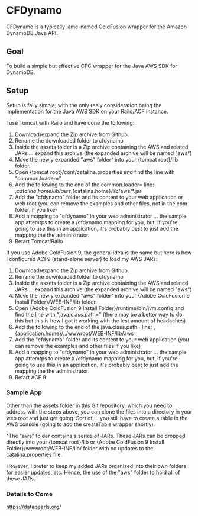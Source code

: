 # CFDynamo #

CFDynamo is a typically lame-named ColdFusion wrapper for the Amazon DynamoDB Java API.

## Goal ##
To build a simple but effective CFC wrapper for the Java AWS SDK for DynamoDB.

## Setup ##
Setup is faily simple, with the only realy consideration being the implementation for the Java AWS SDK on your Railo/ACF instance. 

I use Tomcat with Railo and have done the following: 

1. Download/expand the Zip archive from Github.
2. Rename the downloaded folder to cfdynamo
3. Inside the assets folder is a Zip archive containing the AWS and related JARs ... expand this archive (the expanded archive will be named "aws")
4. Move the newly expanded "aws" folder^ into your {tomcat root}/lib folder.
5. Open {tomcat root}/conf/catalina.properties and find the line with "common.loader="
6. Add the following to the end of the common.loader= line: ,${catalina.home}/lib/aws,${catalina.home}/lib/aws/*.jar
7. Add the "cfdynamo" folder and its content to your web application or web root (you can remove the examples and other files, not in the com folder, if you like)
8. Add a mapping to "cfdynamo" in your web administrator ... the sample app attemtps to create a /cfdynamo mapping for you, but, if you're going to use this in an application, it's probably best to just add the mapping the the administrator.
9. Retart Tomcat/Railo  

If you use Adobe ColdFusion 9, the general idea is the same but here is how I configured ACF9 (stand-alone server) to load my AWS JARs: 

1. Download/expand the Zip archive from Github.
2. Rename the downloaded folder to cfdynamo
3. Inside the assets folder is a Zip archive containing the AWS and related JARs ... expand this archive (the expanded archive will be named "aws")
4. Move the newly expanded "aws" folder^ into your {Adobe ColdFusion 9 Install Folder}/WEB-INF/lib folder.
5. Open {Adobe ColdFusion 9 Install Folder}/runtime/bin/jvm.config and find the line with "java.class.path=" (there may be a better way to do this but this is how I got it working with the lest amount of headaches)
6. Add the following to the end of the java.class.path= line: ,{application.home}/../wwwroot/WEB-INF/lib/aws
7. Add the "cfdynamo" folder and its content to your web application (you can remove the examples and other files if you like)
8. Add a mapping to "cfdynamo" in your web administrator ... the sample app attemtps to create a /cfdynamo mapping for you, but, if you're going to use this in an application, it's probably best to just add the mapping the the administrator.
9. Retart ACF 9

### Sample App ###
Other than the assets folder in this Git repository, which you need to address with the steps above, you can clone the files into a directory in your web root and just get going. Sort of ... you still have to create a table in the AWS console (going to add the createTable wrapper shortly).

^The "aws" folder contains a series of JARs. These JARs can be dropped directly into your {tomcat root}/lib or {Adobe ColdFusion 9 Install Folder}/wwwroot/WEB-INF/lib/ folder with no updates to the catalina.properties file. 

However, I prefer to keep my added JARs organized into their own folders for easier updates, etc. Hence, the use of the "aws" folder to hold all of these JARs.

### Details to Come ###
https://datapearls.org/